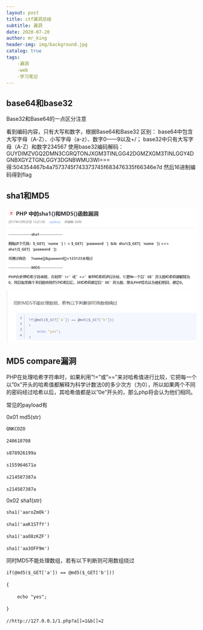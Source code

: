 ```yaml
---
layout: post
title: ctf漏洞总结
subtitle: 漏洞
date: 2020-07-20
author: mr_king
header-img: img/background.jpg
catalog: true
tags: 
    -漏洞
    -web
    -学习笔记
---
```


## base64和base32

Base32和Base64的一点区分注意

看到编码内容，只有大写和数字，根据Base64和Base32 区别：
base64中包含大写字母（A-Z）、小写字母（a-z）、数字0——9以及+/；
base32中只有大写字母（A-Z）和数字234567
使用base32编码解码：
GUYDIMZVGQ2DMN3CGRQTONJXGM3TINLGG42DGMZXGM3TINLGGY4DGNBXGYZTGNLGGY3DGNBWMU3WI===
得:504354467b4a7573745f743373745f683476335f66346e7d
然后16进制编码得到flag



## sha1和MD5
![](https://raw.githubusercontent.com/MrKing00/imagine/master/img20190728133015.png)
![](https://raw.githubusercontent.com/MrKing00/imagine/master/img20190728133212.png)


## MD5 compare漏洞

PHP在处理哈希字符串时，如果利用”!=”或”==”来对哈希值进行比较，它把每一个以”0x”开头的哈希值都解释为科学计数法0的多少次方（为0），所以如果两个不同的密码经过哈希以后，其哈希值都是以”0e”开头的，那么php将会认为他们相同。

常见的payload有



0x01 md5(str)

    QNKCDZO

    240610708

    s878926199a

    s155964671a

    s214587387a

    s214587387a

0x02 sha1(str)

    sha1('aaroZmOk')  

    sha1('aaK1STfY')

    sha1('aaO8zKZF')

    sha1('aa3OFF9m')



同时MD5不能处理数组，若有以下判断则可用数组绕过


```
if(@md5($_GET['a']) == @md5($_GET['b']))

{

    echo "yes";

}

//http://127.0.0.1/1.php?a[]=1&b[]=2
                                                    
```
